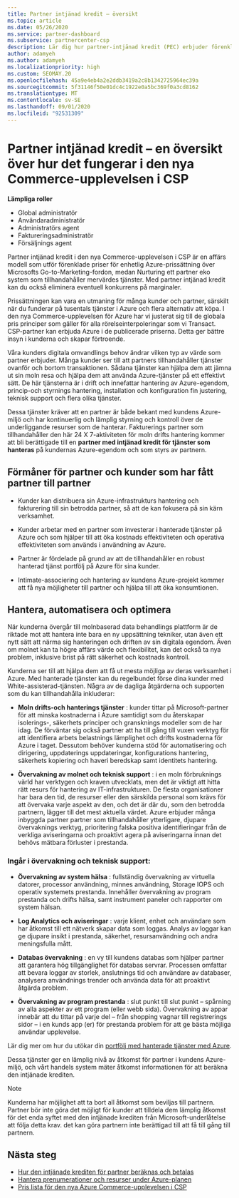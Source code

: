 ```yaml
---
title: Partner intjänad kredit – översikt
ms.topic: article
ms.date: 05/26/2020
ms.service: partner-dashboard
ms.subservice: partnercenter-csp
description: Lär dig hur partner-intjänad kredit (PEC) erbjuder förenklade, enhetliga Azure-priser, erbjuder mervärdes tjänster och bidrar till att eliminera konkurrens på marginaler.
author: adamyeh
ms.author: adamyeh
ms.localizationpriority: high
ms.custom: SEOMAY.20
ms.openlocfilehash: 45a9e4eb4a2e2ddb3419a2c8b1342725964ec39a
ms.sourcegitcommit: 5f31146f50e01dc4c1922e0a5bc369f0a3cd8162
ms.translationtype: MT
ms.contentlocale: sv-SE
ms.lasthandoff: 09/01/2020
ms.locfileid: "92531309"
---
```

# <a name="partner-earned-credit---an-overview-of-how-it-works-in-the-new-commerce-experience-in-csp"></a>Partner intjänad kredit – en översikt över hur det fungerar i den nya Commerce-upplevelsen i CSP

**Lämpliga roller**

- Global administratör
- Användaradministratör
- Administratörs agent
- Faktureringsadministratör
- Försäljnings agent

Partner intjänad kredit i den nya Commerce-upplevelsen i CSP är en affärs modell som utför förenklade priser för enhetlig Azure-prissättning över Microsofts Go-to-Marketing-fordon, medan Nurturing ett partner eko system som tillhandahåller mervärdes tjänster. Med partner intjänad kredit kan du också eliminera eventuell konkurrens på marginaler.

Prissättningen kan vara en utmaning för många kunder och partner, särskilt när du funderar på tusentals tjänster i Azure och flera alternativ att köpa. I den nya Commerce-upplevelsen för Azure har vi justerat sig till de globala pris principer som gäller för alla rörelseinterpoleringar som vi Transact. CSP-partner kan erbjuda Azure i de publicerade priserna. Detta ger bättre insyn i kunderna och skapar förtroende.

Våra kunders digitala omvandlings behov ändrar vilken typ av värde som partner erbjuder. Många kunder ser till att partners tillhandahåller tjänster ovanför och bortom transaktionen. Sådana tjänster kan hjälpa dem att jämna ut sin moln resa och hjälpa dem att använda Azure-tjänster på ett effektivt sätt. De här tjänsterna är i drift och innefattar hantering av Azure-egendom, princip-och styrnings hantering, installation och konfiguration fin justering, teknisk support och flera olika tjänster. 

Dessa tjänster kräver att en partner är både bekant med kundens Azure-miljö och har kontinuerlig och lämplig styrning och kontroll över de underliggande resurser som de hanterar. Fakturerings partner som tillhandahåller den här 24 X 7-aktiviteten för moln drifts hantering kommer att bli berättigade till en **partner med intjänad kredit för tjänster som hanteras** på kundernas Azure-egendom och som styrs av partnern.


## <a name="benefits-of-the-partner-earned-credit-for-partners-and-customers"></a>Förmåner för partner och kunder som har fått partner till partner

- Kunder kan distribuera sin Azure-infrastrukturs hantering och fakturering till sin betrodda partner, så att de kan fokusera på sin kärn verksamhet.

- Kunder arbetar med en partner som investerar i hanterade tjänster på Azure och som hjälper till att öka kostnads effektiviteten och operativa effektiviteten som används i användning av Azure.

- Partner är fördelade på grund av att de tillhandahåller en robust hanterad tjänst portfölj på Azure för sina kunder.  

- Intimate-associering och hantering av kundens Azure-projekt kommer att få nya möjligheter till partner och hjälpa till att öka konsumtionen. 

## <a name="manage-automate-and-optimize"></a>Hantera, automatisera och optimera

När kunderna övergår till molnbaserad data behandlings plattform är de riktade mot att hantera inte bara en ny uppsättning tekniker, utan även ett nytt sätt att närma sig hanteringen och driften av sin digitala egendom. Även om molnet kan ta högre affärs värde och flexibilitet, kan det också ta nya problem, inklusive brist på rätt säkerhet och kostnads kontroll. 

Kunderna ser till att hjälpa dem att få ut mesta möjliga av deras verksamhet i Azure. Med hanterade tjänster kan du regelbundet förse dina kunder med White-assisterad-tjänsten. Några av de dagliga åtgärderna och supporten som du kan tillhandahålla inkluderar:

- **Moln drifts-och hanterings tjänster** : kunder tittar på Microsoft-partner för att minska kostnaderna i Azure samtidigt som du återskapar isolerings-, säkerhets principer och gransknings modeller som de har idag. De förväntar sig också partner att ha till gång till vuxen verktyg för att identifiera arbets belastnings lämplighet och drifts kostnaderna för Azure i taget. Dessutom behöver kunderna stöd för automatisering och dirigering, uppdaterings uppdateringar, konfigurations hantering, säkerhets kopiering och haveri beredskap samt identitets hantering. 

- **Övervakning av molnet och teknisk support** : i en moln förbruknings värld har verktygen och kraven utvecklats, men det är viktigt att hitta rätt resurs för hantering av IT-infrastrukturen. De flesta organisationer har bara den tid, de resurser eller den särskilda personal som krävs för att övervaka varje aspekt av den, och det är där du, som den betrodda partnern, lägger till det mest aktuella värdet. Azure erbjuder många inbyggda partner partner som tillhandahåller ytterligare, djupare övervaknings verktyg, prioritering falska positiva identifieringar från de verkliga aviseringarna och proaktivt agera på aviseringarna innan det behövs mätbara förluster i prestanda. 


### <a name="included-in-monitoring-and-technical-support"></a>Ingår i övervakning och teknisk support:

- **Övervakning av system hälsa** : fullständig övervakning av virtuella datorer, processor användning, minnes användning, Storage IOPS och operativ systemets prestanda. Innehåller övervakning av program prestanda och drifts hälsa, samt instrument paneler och rapporter om system hälsan.

- **Log Analytics och aviseringar** : varje klient, enhet och användare som har åtkomst till ett nätverk skapar data som loggas. Analys av loggar kan ge djupare insikt i prestanda, säkerhet, resursanvändning och andra meningsfulla mått.

- **Databas övervakning** : en vy till kundens databas som hjälper partner att garantera hög tillgänglighet för databas servrar. Processen omfattar att bevara loggar av storlek, anslutnings tid och användare av databaser, analysera användnings trender och använda data för att proaktivt åtgärda problem.

- **Övervakning av program prestanda** : slut punkt till slut punkt – spårning av alla aspekter av ett program (eller webb sida). Övervakning av appar innebär att du tittar på varje del – från shopping vagnar till registrerings sidor – i en kunds app (er) för prestanda problem för att ge bästa möjliga användar upplevelse.

Lär dig mer om hur du utökar din [portfölj med hanterade tjänster med Azure](https://partner.microsoft.com/campaigns/cloud-playbooks-thank-you).

Dessa tjänster ger en lämplig nivå av åtkomst för partner i kundens Azure-miljö, och vårt handels system mäter åtkomst informationen för att beräkna den intjänade krediten.  

>[!Note]
>Kunderna har möjlighet att ta bort all åtkomst som beviljas till partnern. Partner bör inte göra det möjligt för kunder att tilldela dem lämplig åtkomst för det enda syftet med den intjänade krediten från Microsoft-underlåtelse att följa detta krav. det kan göra partnern inte berättigad till att få till gång till partnern.

## <a name="next-steps"></a>Nästa steg

- [Hur den intjänade krediten för partner beräknas och betalas](partner-earned-credit-explanation.md)
- [Hantera prenumerationer och resurser under Azure-planen](azure-plan-manage.md)
- [Pris lista för den nya Azure Commerce-upplevelsen i CSP](azure-plan-price-list.md)